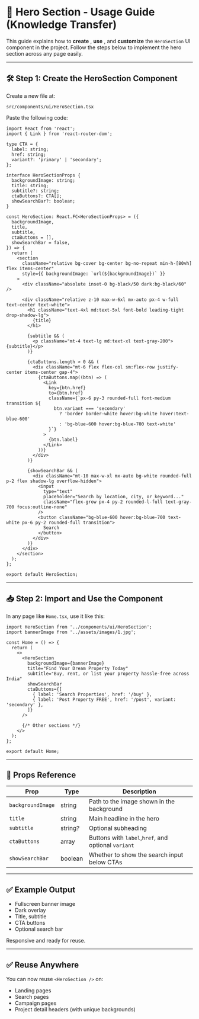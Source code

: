 # 📘 Hero Section - Usage Guide (Knowledge Transfer)

This guide explains how to  **create** ,  **use** , and **customize** the `HeroSection` UI component in the project. Follow the steps below to implement the hero section across any page easily.

---

## 🛠️ Step 1: Create the HeroSection Component

Create a new file at:

```
src/components/ui/HeroSection.tsx
```

Paste the following code:

```tsx
import React from 'react';
import { Link } from 'react-router-dom';

type CTA = {
  label: string;
  href: string;
  variant?: 'primary' | 'secondary';
};

interface HeroSectionProps {
  backgroundImage: string;
  title: string;
  subtitle?: string;
  ctaButtons?: CTA[];
  showSearchBar?: boolean;
}

const HeroSection: React.FC<HeroSectionProps> = ({
  backgroundImage,
  title,
  subtitle,
  ctaButtons = [],
  showSearchBar = false,
}) => {
  return (
    <section
      className="relative bg-cover bg-center bg-no-repeat min-h-[80vh] flex items-center"
      style={{ backgroundImage: `url(${backgroundImage})` }}
    >
      <div className="absolute inset-0 bg-black/50 dark:bg-black/60" />

      <div className="relative z-10 max-w-6xl mx-auto px-4 w-full text-center text-white">
        <h1 className="text-4xl md:text-5xl font-bold leading-tight drop-shadow-lg">
          {title}
        </h1>

        {subtitle && (
          <p className="mt-4 text-lg md:text-xl text-gray-200">{subtitle}</p>
        )}

        {ctaButtons.length > 0 && (
          <div className="mt-6 flex flex-col sm:flex-row justify-center items-center gap-4">
            {ctaButtons.map((btn) => (
              <Link
                key={btn.href}
                to={btn.href}
                className={`px-6 py-3 rounded-full font-medium transition ${
                  btn.variant === 'secondary'
                    ? 'border border-white hover:bg-white hover:text-blue-600'
                    : 'bg-blue-600 hover:bg-blue-700 text-white'
                }`}
              >
                {btn.label}
              </Link>
            ))}
          </div>
        )}

        {showSearchBar && (
          <div className="mt-10 max-w-xl mx-auto bg-white rounded-full p-2 flex shadow-lg overflow-hidden">
            <input
              type="text"
              placeholder="Search by location, city, or keyword..."
              className="flex-grow px-4 py-2 rounded-l-full text-gray-700 focus:outline-none"
            />
            <button className="bg-blue-600 hover:bg-blue-700 text-white px-6 py-2 rounded-full transition">
              Search
            </button>
          </div>
        )}
      </div>
    </section>
  );
};

export default HeroSection;
```

---

## 📥 Step 2: Import and Use the Component

In any page like `Home.tsx`, use it like this:

```tsx
import HeroSection from '../components/ui/HeroSection';
import bannerImage from '../assets/images/1.jpg';

const Home = () => {
  return (
    <>
      <HeroSection
        backgroundImage={bannerImage}
        title="Find Your Dream Property Today"
        subtitle="Buy, rent, or list your property hassle-free across India"
        showSearchBar
        ctaButtons={[
          { label: 'Search Properties', href: '/buy' },
          { label: 'Post Property FREE', href: '/post', variant: 'secondary' },
        ]}
      />

      {/* Other sections */}
    </>
  );
};

export default Home;
```

---

## 🧩 Props Reference

| Prop                | Type    | Description                                               |
| ------------------- | ------- | --------------------------------------------------------- |
| `backgroundImage` | string  | Path to the image shown in the background                 |
| `title`           | string  | Main headline in the hero                                 |
| `subtitle`        | string? | Optional subheading                                       |
| `ctaButtons`      | array   | Buttons with `label`,`href`, and optional `variant` |
| `showSearchBar`   | boolean | Whether to show the search input below CTAs               |

---

## ✅ Example Output

* Fullscreen banner image
* Dark overlay
* Title, subtitle
* CTA buttons
* Optional search bar

Responsive and ready for reuse.

---

## ✅ Reuse Anywhere

You can now reuse `<HeroSection />` on:

* Landing pages
* Search pages
* Campaign pages
* Project detail headers (with unique backgrounds)
